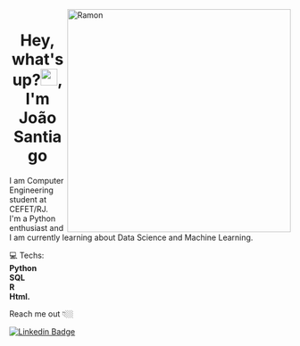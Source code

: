 <img src="https://raw.githubusercontent.com/MicaelliMedeiros/micaellimedeiros/master/image/computer-illustration.png" min-width="400px" max-width="400px" width="400px" align="right" alt="Ramon">

<h1 align="center">Hey, what's up?<img src="https://raw.githubusercontent.com/kaueMarques/kaueMarques/master/hi.gif" width="30px">, I'm João Santiago</h1>

<p align="left">
I am Computer Engineering student at CEFET/RJ.<br>
I'm a Python enthusiast and I am currently learning about Data Science and Machine Learning.
</p>

<p align="left">

💻 Techs:<br> <strong>
  Python<br>
  SQL<br>
  R<br>
  Html.
  </strong>
</p>

Reach me out 👇🏼

[![Linkedin Badge](https://img.shields.io/badge/-LinkedIn-blue?style=flat-square&logo=Linkedin&logoColor=white&link=https://www.linkedin.com/in/jo%C3%A3o-vitor-santiago/)](https://www.linkedin.com/in/jo%C3%A3o-vitor-santiago/) 

